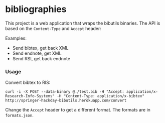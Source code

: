 bibliographies
==============

This project is a web application that wraps the bibutils binaries.  The API is based on the `Content-Type` and `Accept` header:

Examples:

* Send bibtex, get back XML
* Send endnote, get XML
* Send RSI, get back endnote

### Usage

Convert bibtex to RIS:

```
curl -i -X POST --data-binary @./test.bib -H "Accept: application/x-Research-Info-Systems" -H "Content-Type: application/x-bibtex" http://springer-hackday-bibutils.herokuapp.com/convert
```

Change the `Accept` header to get a different format.  The formats are in `formats.json`.
